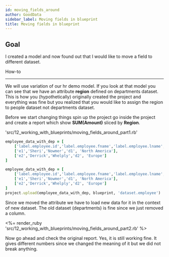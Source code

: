 ```yaml
---
id: moving_fields_around
author: GoodData
sidebar_label: Moving fields in blueprint
title: Moving fields in blueprint
---
```


Goal
-------

I created a model and now found out that I would like to move a field to
different dataset.

How-to

--------

We will use variation of our hr demo model. If you look at that model
you can see that we have an attribute **region** defined on departments
dataset. This is how you (hypothetically) originally created the project
and everything was fine but you realized that you would like to assign
the region to people dataset not departments dataset.

Before we start changing things spin up the project go inside the
project and create a report which show **SUM(Amount)** sliced by
**Region**.


'src/12\_working\_with\_blueprints/moving\_fields\_around\_part1.rb'
```ruby
employee_data_with_dep = [
    ['label.employee.id','label.employee.fname','label.employee.lname','dataset.department', 'label.department.region'],
    ['e1','Sheri','Nowmer','d1', 'North America'],
    ['e2','Derrick','Whelply','d2', 'Europe']
]

```
```ruby
employee_data_with_dep = [
    ['label.employee.id','label.employee.fname','label.employee.lname','dataset.department', 'label.department.region'],
    ['e1','Sheri','Nowmer','d1', 'North America'],
    ['e2','Derrick','Whelply','d2', 'Europe']
]
project.upload(employee_data_with_dep, blueprint, 'dataset.employee')
```
Since we moved the attribute we have to load new data for it in the
context of new dataset. The old dataset (departments) is fine since we
just removed a column.

&lt;%= render\_ruby
'src/12\_working\_with\_blueprints/moving\_fields\_around\_part2.rb'
%&gt;

Now go ahead and check the original report. Yes, it is still working
fine. It gives different numbers since we changed the meaning of it but
we did not break anything.
